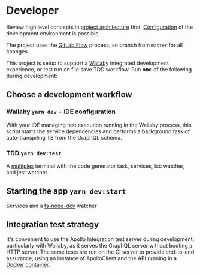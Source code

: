 # Developer
 
Review high level concepts in [project architecture](./architecture.md) first. 
[Configuration](./configuration.md) of the development environment is possible.  

The project uses the [GitLab Flow](https://docs.gitlab.com/ee/topics/gitlab_flow.html) 
process, so branch from `master` for all changes.

This project is setup to support a [Wallaby](https://wallabyjs.com/) integrated development 
experience, or test run on file save TDD workflow. Run **one** of the following during 
development: 

## Choose a development workflow

### Wallaby `yarn dev` + IDE configuration
With your IDE managing test execution running in the Wallaby process, this script starts the
 service dependencies and performs a background task of auto-transpiling TS from the GraphQL schema.

### TDD `yarn dev:test`
A [multiplex](https://www.npmjs.com/package/stmux) terminal with the code generator task, 
services, tsc watcher, and jest watcher.

## Starting the app `yarn dev:start`
Services and a [ts-node-dev](https://www.npmjs.com/package/ts-node-dev) watcher

## Integration test strategy
It's convenient to use the Apollo Integration test server during development, particularly with 
Wallaby, as it serves the GraphQL server without booting a HTTP server. The same tests are run on 
the CI server to provide end-to-end assurance, using an instance of ApolloClient and the API running 
in a [Docker container](../../test/docker-compose.yml).

